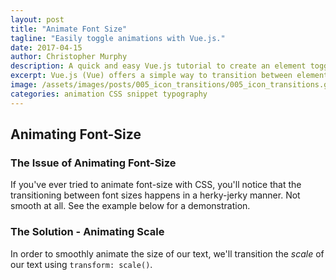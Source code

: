 ```yaml
---
layout: post
title: "Animate Font Size"
tagline: "Easily toggle animations with Vue.js."
date: 2017-04-15
author: Christopher Murphy
description: A quick and easy Vue.js tutorial to create an element toggle with transition effects.
excerpt: Vue.js (Vue) offers a simple way to transition between elements on the page, allowing for either simple transitions between CSS properties or complex animations (or both!). In this example I'll demonstrate the basics of Vue transitions by creating a menu-expand toggle button. You can see a demonstration in the preview animation above.
image: /assets/images/posts/005_icon_transitions/005_icon_transitions.gif
categories: animation CSS snippet typography
---
```


## Animating Font-Size
### The Issue of Animating Font-Size
If you've ever tried to animate font-size with CSS, you'll notice that the transitioning between font sizes happens in a herky-jerky manner. Not smooth at all. See the example below for a demonstration.

### The Solution - Animating Scale
In order to smoothly animate the size of our text, we'll transition the *scale* of our text using `transform: scale()`.
